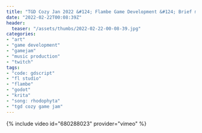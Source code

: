 ```yaml
---
title: "TGD Cozy Jan 2022 &#124; Flambe Game Development &#124; Brief music interlude"
date: "2022-02-22T00:08:39Z"
header:
  teaser: "/assets/thumbs/2022-02-22-00-08-39.jpg"
categories:
- "art"
- "game development"
- "gamejam"
- "music production"
- "twitch"
tags:
- "code: gdscript"
- "fl studio"
- "flambe"
- "godot"
- "krita"
- "song: rhodophyta"
- "tgd cozy game jam"
---
```

{% include video id="680288023" provider="vimeo" %}
